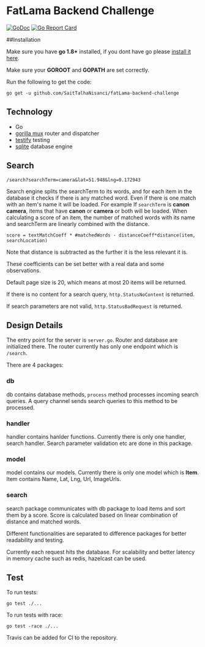 # FatLama Backend Challenge 

[![GoDoc](https://godoc.org/github.com/SaitTalhaNisanci/fatLama-backend-challenge?status.svg)](https://godoc.org/github.com/SaitTalhaNisanci/fatLama-backend-challenge)
[![Go Report Card](https://goreportcard.com/badge/github.com/SaitTalhaNisanci/fatLama-backend-challenge)](https://goreportcard.com/report/github.com/SaitTalhaNisanci/fatLama-backend-challenge)

##Installation

Make sure you have **go 1.8+** installed, if you dont have go please [install it here](https://golang.org/doc/install).

Make sure your **GOROOT** and **GOPATH** are set correctly.

Run the following to get the code:
```
go get -u github.com/SaitTalhaNisanci/fatLama-backend-challenge
```


## Technology

- Go
- [gorilla mux](https://github.com/gorilla/mux) router and dispatcher
- [testify](https://github.com/stretchr/testify) testing
- [sqlite](https://www.sqlite.org/index.html) database engine


## Search

`/search?searchTerm=camera&lat=51.948&lng=0.172943`

Search engine splits the searchTerm to its words, and for each item 
in the database it checks if there is any matched word. Even if there is
one match with an item's name it will be loaded. For example If
`searchTerm` is **canon camera**, items that have **canon** or **camera**
or both will be loaded. When calculating a score of an item, the number 
of matched words with its name and searchTerm are linearly combined with 
the distance.

```
score = textMatchCoeff * #matchedWords - distanceCoeff*distance(item, searchLocation)
```

Note that distance is subtracted as the further it is the less relevant it is.

These coefficients can be set better with a real data and some observations. 

Default page size is 20, which means at most 20 items will be returned.

If there is no content for a search query, ``http.StatusNoContent`` is returned.

If search parameters are not valid,  ``http.StatusBadRequest`` is returned.

## Design Details


The entry point for the server is `server.go`. Router and database are
initialized there. The router currently has only one endpoint which is `/search`.

There are 4 packages:

### db

db contains database methods, `process` method processes incoming 
search queries. A query channel sends search queries to this method to
be processed.

### handler

handler contains hanlder functions. Currently there is only one handler, search handler.
Search parameter validation etc are done in this package.


### model

model contains our models. Currently there is only one model which is **Item**.
Item contains Name, Lat, Lng, Url, ImageUrls.

### search

search package communicates with db package to load items and sort them by a
score. Score is calculated based on linear combination of distance and matched words.


Different functionalities are separated to difference packages for better
readability and testing.

Currently each request hits the database. For scalability and
better latency in memory cache such as redis, hazelcast can be used.


## Test

To run tests:
```
go test ./...
```

To run tests with race:

```
go test -race ./...
```

Travis can be added for CI to the repository.